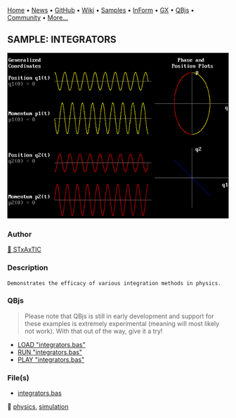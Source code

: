 [Home](https://qb64.com) • [News](../../news.md) • [GitHub](https://github.com/QB64Official/qb64) • [Wiki](https://github.com/QB64Official/qb64/wiki) • [Samples](../../samples.md) • [InForm](../../inform.md) • [GX](../../gx.md) • [QBjs](../../qbjs.md) • [Community](../../community.md) • [More...](../../more.md)

## SAMPLE: INTEGRATORS

![screenshot.png](img/screenshot.png)

### Author

[🐝 STxAxTIC](../stxaxtic.md) 

### Description

```text
Demonstrates the efficacy of various integration methods in physics.
```

### QBjs

> Please note that QBjs is still in early development and support for these examples is extremely experimental (meaning will most likely not work). With that out of the way, give it a try!

* [LOAD "integrators.bas"](https://v6p9d9t4.ssl.hwcdn.net/html/6029471/index.html?src=https://qb64.com/samples/integrators/src/integrators.bas)
* [RUN "integrators.bas"](https://v6p9d9t4.ssl.hwcdn.net/html/6029471/index.html?mode=auto&src=https://qb64.com/samples/integrators/src/integrators.bas)
* [PLAY "integrators.bas"](https://v6p9d9t4.ssl.hwcdn.net/html/6029471/index.html?mode=play&src=https://qb64.com/samples/integrators/src/integrators.bas)

### File(s)

* [integrators.bas](src/integrators.bas)

🔗 [physics](../physics.md), [simulation](../simulation.md)

